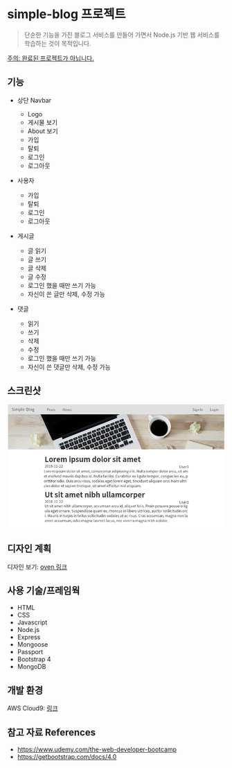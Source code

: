 simple-blog 프로젝트 
=============
> 단순한 기능을 가진 블로그 서비스를 만들어 가면서 Node.js 기반 웹 서비스를 학습하는 것이 목적입니다.

[주의: 완료된 프로젝트가 아닙니다.](#)

## 기능
* 상단 Navbar
  * Logo
  * 게시물 보기
  * About 보기
  * 가입
  * 탈퇴
  * 로그인
  * 로그아웃
  
* 사용자
  * 가입
  * 탈퇴
  * 로그인
  * 로그아웃
  
* 게시글
  * 글 읽기
  * 글 쓰기
  * 글 삭제
  * 글 수정
  * 로그인 했을 때만 쓰기 가능
  * 자신이 쓴 글만 삭제, 수정 가능
 
* 댓글
  * 읽기
  * 쓰기
  * 삭제
  * 수정
  * 로그인 했을 때만 쓰기 가능
  * 자신이 쓴 댓글만 삭제, 수정 가능
  
## 스크린샷
![screenshot](./Screenshot.png)

## 디자인 계획
디자인 보기: [oven 링크](https://ovenapp.io/view/hzDWxZMzUtwAjSHxIiWpIWItftWW9Adg/onq7i)

## 사용 기술/프레임웍
* HTML
* CSS
* Javascript
* Node.js
* Express
* Mongoose
* Passport
* Bootstrap 4
* MongoDB

## 개발 환경
AWS Cloud9: [링크](https://aws.amazon.com/cloud9/)

## 참고 자료 References
* https://www.udemy.com/the-web-developer-bootcamp 
* https://getbootstrap.com/docs/4.0


